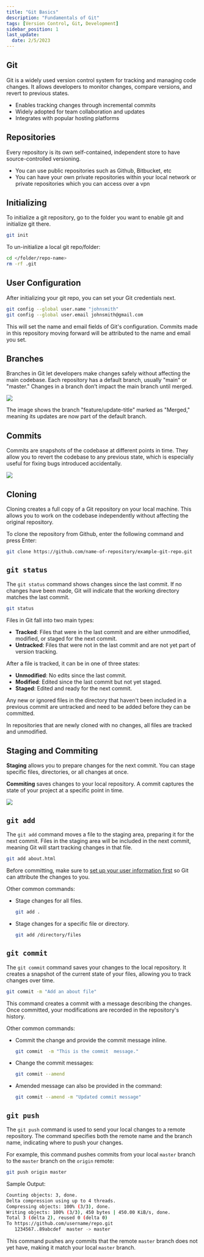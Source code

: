 ```yaml
---
title: "Git Basics"
description: "Fundamentals of Git"
tags: [Version Control, Git, Development]
sidebar_position: 1
last_update:
  date: 2/5/2023
---
```


## Git

Git is a widely used version control system for tracking and managing code changes. It allows developers to monitor changes, compare versions, and revert to previous states.

- Enables tracking changes through incremental commits
- Widely adopted for team collaboration and updates
- Integrates with popular hosting platforms 

## Repositories

Every repository is its own self-contained, independent store to have source-controlled versioning.

- You can use public repositories such as Github, Bitbucket, etc
- You can have your own private repositories within your local network or private repositories which you can access over a vpn


## Initializing

To initialize a git repository, go to the folder you want to enable git
and initialize git there.

```bash
git init
```

To un-initialize a local git repo/folder:
```bash
cd </folder/repo-name>
rm -rf .git
```

## User Configuration 

After initializing your git repo, you can set your Git credentials next.

```bash
git config --global user.name "johnsmith"
git config --global user.email johnsmith@gmail.com
```

This will set the name and email fields of Git's configuration. Commits made in this repository moving forward will be attributed to the name and email you set.

## Branches

Branches in Git let developers make changes safely without affecting the main codebase. Each repository has a default branch, usually "main" or "master." Changes in a branch don’t impact the main branch until merged.


<div class='img-center'>

![](/img/docs/001-gitbranches.png)  

</div>

The image shows the branch "feature/update-title" marked as "Merged," meaning its updates are now part of the default branch.

## Commits

Commits are snapshots of the codebase at different points in time. They allow you to revert the codebase to any previous state, which is especially useful for fixing bugs introduced accidentally.

<div class='img-center'>

<!-- ![](/img/docs/001-gitcommits.png)   -->


![](/img/docs/001-gitcommits-1026-2.png)

</div>


## Cloning

Cloning creates a full copy of a Git repository on your local machine. This allows you to work on the codebase independently without affecting the original repository.

To clone the repository from Github, enter the following command and press Enter:

```bash
git clone https://github.com/name-of-repository/example-git-repo.git 
```

## `git status`

The `git status` command shows changes since the last commit. If no changes have been made, Git will indicate that the working directory matches the last commit.

```bash
git status 
```

Files in Git fall into two main types:

- **Tracked**: Files that were in the last commit and are either unmodified, modified, or staged for the next commit.
- **Untracked**: Files that were not in the last commit and are not yet part of version tracking.

After a file is tracked, it can be in one of three states:

- **Unmodified**: No edits since the last commit.
- **Modified**: Edited since the last commit but not yet staged.
- **Staged**: Edited and ready for the next commit.

Any new or ignored files in the directory that haven't been included in a previous commit are untracked and need to be added before they can be committed.

In repositories that are newly cloned with no changes, all files are tracked and unmodified.



## Staging and Commiting  

**Staging** allows you to prepare changes for the next commit. You can stage specific files, directories, or all changes at once.

**Commiting** saves changes to your local repository. A commit captures the state of your project at a specific point in time.

<div style={{textAlign: 'center'}}>

![](/img/docs/git-push--and-pulll.png)

</div>


## `git add`

The `git add` command moves a file to the staging area, preparing it for the next commit. Files in the staging area will be included in the next commit, meaning Git will start tracking changes in that file.

```bash
git add about.html
```

Before committing, make sure to [set up your user information first](#user-configuration) so Git can attribute the changes to you.

Other common commands:

- Stage changes for all files.

    ```bash
    git add .  
    ```

- Stage changes for a specific file or directory.

    ```bash
    git add /directory/files  
    ```


## `git commit`

The `git commit` command saves your changes to the local repository. It creates a snapshot of the current state of your files, allowing you to track changes over time.

```bash
git commit -m "Add an about file" 
```

This command creates a commit with a message describing the changes. Once committed, your modifications are recorded in the repository's history.

Other common commands:

- Commit the change and provide the commit message inline.

    ```bash
    git commit  -m "This is the commit  message."
    ```

- Change the commit messages:

    ```bash
    git commit --amend
    ```

- Amended message can also be provided in the command:

    ```bash
    git commit --amend -m "Updated commit message"
    ```    



## `git push`

The `git push` command is used to send your local changes to a remote repository. The command specifies both the remote name and the branch name, indicating where to push your changes.

For example, this command pushes commits from your local `master` branch to the `master` branch on the `origin` remote:

```bash
git push origin master
```

Sample Output:

```bash
Counting objects: 3, done.
Delta compression using up to 4 threads.
Compressing objects: 100% (3/3), done.
Writing objects: 100% (3/3), 450 bytes | 450.00 KiB/s, done.
Total 3 (delta 2), reused 0 (delta 0)
To https://github.com/username/repo.git
   1234567..89abcdef  master -> master
```

This command pushes any commits that the remote `master` branch does not yet have, making it match your local `master` branch.




